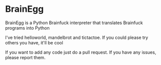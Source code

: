 # BrainEgg
BrainEgg is a Python Brainfuck interpreter that translates Brainfuck programs into Python

I've tried helloworld, mandelbrot and tictactoe. If you could please try others you have, it'll be cool

If you want to add any code just do a pull request. If you have any issues, please report them.
